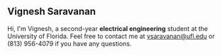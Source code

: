 ## Vignesh Saravanan
Hi, I'm Vignesh, a second-year **electrical engineering** student at the University of Florida. Feel free to contact me at vsaravanan@ufl.edu or (813) 956-4079 if you have any questions.
<!--
**vsaravanan1/vsaravanan1** is a ✨ _special_ ✨ repository because its `README.md` (this file) appears on your GitHub profile.

Here are some ideas to get you started:

- 🔭 I’m currently working on ...
- 🌱 I’m currently learning ...
- 👯 I’m looking to collaborate on ...
- 🤔 I’m looking for help with ...
- 💬 Ask me about ...
- 📫 How to reach me: ...
- 😄 Pronouns: ...
- ⚡ Fun fact: ...
-->
